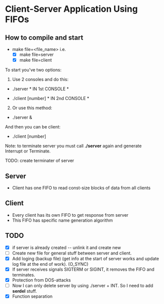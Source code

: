 #  Client-Server Application Using FIFOs

## How to compile and start

* make file=<file_name>
i.e.
    - [X] make file=server
    - [X] make file=client

To start you've two options:

1) Use 2 consoles and do this:

* ./server * IN 1st CONSOLE *

* ./client [number] * IN 2nd CONSOLE *

2) Or use this method:

* ./server &

And then you can be client:

* ./client [number]

Note: to terminate server you must call __./server__ again and generate Interrupt or Terminate.

TODO: create terminater of server
## Server

* Client has one FIFO to read const-size blocks of data from all clients


## Client
* Every client has its own FIFO to get response from server
* This FIFO has specific name generation algorithm

## TODO

- [X] if server is already created -- unlink it and create new
- [ ] Create new file for general stuff between server and client.
- [X] Add loging (backup file) (get info at the start of server works and update log file at the end of work). (O_SYNC)
- [X] If server receives signals SIGTERM or SIGINT, it removes the FIFO and  terminates.
- [X] Protection from DOS-attacks
- [ ] Now I can only delete server by using ./server + INT. So I need to add __serdel__ stuff.
- [X] Function separation
